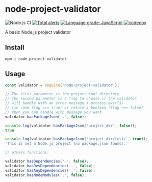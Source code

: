 # node-project-validator

![Node.js CI](https://github.com/helio-frota/node-project-validator/workflows/ci/badge.svg)
[![Total alerts](https://img.shields.io/lgtm/alerts/g/helio-frota/node-project-validator.svg?logo=lgtm&logoWidth=18)](https://lgtm.com/projects/g/helio-frota/node-project-validator/alerts/)
[![Language grade: JavaScript](https://img.shields.io/lgtm/grade/javascript/g/helio-frota/node-project-validator.svg?logo=lgtm&logoWidth=18)](https://lgtm.com/projects/g/helio-frota/node-project-validator/context:javascript)
[![codecov](https://codecov.io/gh/helio-frota/node-project-validator/branch/main/graph/badge.svg?token=AROHF2UZX9)](https://codecov.io/gh/helio-frota/node-project-validator)

A basic Node.js project validator

## Install

```
npm i node-project-validator
```

## Usage

```js
const validator = require('node-project-validator');

// The first parameter is the project root directory
// The second parameter is a flag to choose if the validator
// will handle with an error message + process.exit(1)
// (in case flag === true) or return a boolean (flag === false)
// then you can handle with message you want.
validator.hasPackageJson('.', false);

console.log(validator.hasPackageJson('project_dir', false));
true

console.log(validator.hasPackageJson('project_dir/test/', true));
'This is not a Node.js project (no package.json found).'

// others functions:

validator.hasDependencies('.', false);
validator.hasDevDependencies('.', false);
validator.hasAnyDependencies('.', false);
validator.hasNodeModules('.', false);
```
